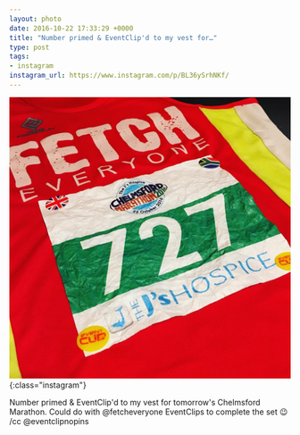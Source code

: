 ```yaml
---
layout: photo
date: 2016-10-22 17:33:29 +0000
title: "Number primed & EventClip'd to my vest for…"
type: post
tags:
- instagram
instagram_url: https://www.instagram.com/p/BL36ySrhNKf/
---
```


![Instagram - BL36ySrhNKf](/img/BL36ySrhNKf.jpg){:class="instagram"}

Number primed & EventClip'd to my vest  for tomorrow's Chelmsford Marathon. Could do with @fetcheveryone EventClips to complete the set 😉 /cc @eventclipnopins
